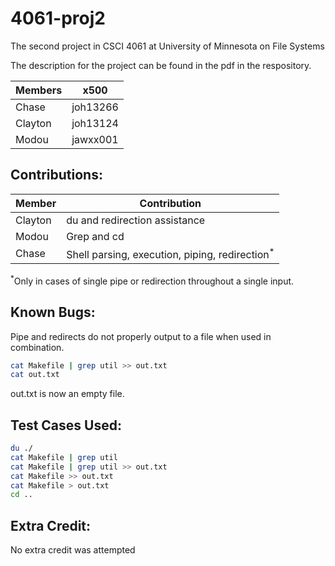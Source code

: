 # 4061-proj2
The second project in CSCI 4061 at University of Minnesota on File Systems

The description for the project can be found in the pdf in the respository.

|Members| x500 |
|-------|------|
|Chase | joh13266|
| Clayton| joh13124|
| Modou | jawxx001|


## Contributions:

|Member|Contribution|
|-------|-----------|
|Clayton|du and redirection assistance|
|Modou  |Grep and cd |
|Chase | Shell parsing, execution, piping, redirection<sup>*</sup>|

<sup>*</sup>Only in cases of single pipe or redirection throughout a single input.
## Known Bugs:

Pipe and redirects do not properly output to a file when used in combination.

```bash
cat Makefile | grep util >> out.txt
cat out.txt
```
out.txt is now an empty file.

## Test Cases Used:

```bash
du ./
cat Makefile | grep util
cat Makefile | grep util >> out.txt
cat Makefile >> out.txt
cat Makefile > out.txt
cd ..
```
## Extra Credit:

No extra credit was attempted